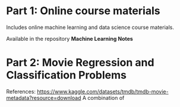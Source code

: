 # Part 1: Online course materials

Includes online machine learning and data science course materials. 

Available in the repository **Machine Learning Notes**

# Part 2: Movie Regression and Classification Problems

References: https://www.kaggle.com/datasets/tmdb/tmdb-movie-metadata?resource=download
A combination of 
